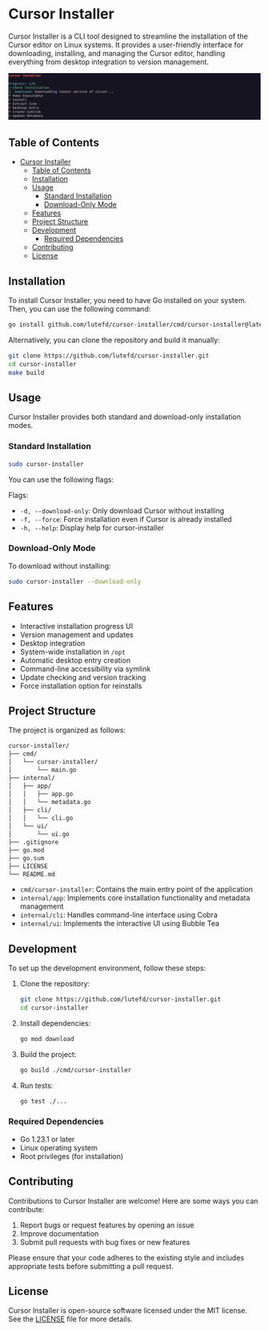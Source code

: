 # Cursor Installer

Cursor Installer is a CLI tool designed to streamline the installation of the Cursor editor on Linux systems. It provides a user-friendly interface for downloading, installing, and managing the Cursor editor, handling everything from desktop integration to version management.

![Cursor Installer Hero](docs/assets/cursor-installer-hero.png)

## Table of Contents

- [Cursor Installer](#cursor-installer)
  - [Table of Contents](#table-of-contents)
  - [Installation](#installation)
  - [Usage](#usage)
    - [Standard Installation](#standard-installation)
    - [Download-Only Mode](#download-only-mode)
  - [Features](#features)
  - [Project Structure](#project-structure)
  - [Development](#development)
    - [Required Dependencies](#required-dependencies)
  - [Contributing](#contributing)
  - [License](#license)

## Installation

To install Cursor Installer, you need to have Go installed on your system. Then, you can use the following command:

```bash
go install github.com/lutefd/cursor-installer/cmd/cursor-installer@latest
```

Alternatively, you can clone the repository and build it manually:

```bash
git clone https://github.com/lutefd/cursor-installer.git
cd cursor-installer
make build
```

## Usage

Cursor Installer provides both standard and download-only installation modes.

### Standard Installation

```bash
sudo cursor-installer
```

You can use the following flags:

Flags:

- `-d, --download-only`: Only download Cursor without installing
- `-f, --force`: Force installation even if Cursor is already installed
- `-h, --help`: Display help for cursor-installer

### Download-Only Mode

To download without installing:

```bash
sudo cursor-installer --download-only
```

## Features

- Interactive installation progress UI
- Version management and updates
- Desktop integration
- System-wide installation in `/opt`
- Automatic desktop entry creation
- Command-line accessibility via symlink
- Update checking and version tracking
- Force installation option for reinstalls

## Project Structure

The project is organized as follows:

```
cursor-installer/
├── cmd/
│   └── cursor-installer/
│       └── main.go
├── internal/
│   ├── app/
│   │   ├── app.go
│   │   └── metadata.go
│   ├── cli/
│   │   └── cli.go
│   └── ui/
│       └── ui.go
├── .gitignore
├── go.mod
├── go.sum
├── LICENSE
└── README.md
```

- `cmd/cursor-installer`: Contains the main entry point of the application
- `internal/app`: Implements core installation functionality and metadata management
- `internal/cli`: Handles command-line interface using Cobra
- `internal/ui`: Implements the interactive UI using Bubble Tea

## Development

To set up the development environment, follow these steps:

1. Clone the repository:

   ```bash
   git clone https://github.com/lutefd/cursor-installer.git
   cd cursor-installer
   ```

2. Install dependencies:

   ```bash
   go mod download
   ```

3. Build the project:

   ```bash
   go build ./cmd/cursor-installer
   ```

4. Run tests:
   ```bash
   go test ./...
   ```

### Required Dependencies

- Go 1.23.1 or later
- Linux operating system
- Root privileges (for installation)

## Contributing

Contributions to Cursor Installer are welcome! Here are some ways you can contribute:

1. Report bugs or request features by opening an issue
2. Improve documentation
3. Submit pull requests with bug fixes or new features

Please ensure that your code adheres to the existing style and includes appropriate tests before submitting a pull request.

## License

Cursor Installer is open-source software licensed under the MIT license. See the [LICENSE](LICENSE) file for more details.
